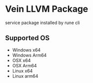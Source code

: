 # Vein LLVM Package

service package installed by rune cli

## Supported OS

- Windows x64
- Windows Arm64
- OSX x64
- OSX Arm64
- Linux x64
- Linux arm64